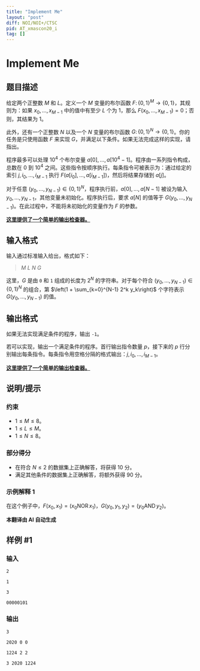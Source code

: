 ```yaml
---
title: "Implement Me"
layout: "post"
diff: NOI/NOI+/CTSC
pid: AT_xmascon20_i
tag: []
---
```


# Implement Me

## 题目描述

给定两个正整数 $M$ 和 $L$。定义一个 $M$ 变量的布尔函数 $F\colon \{0, 1\}^M \to \{0, 1\}$，其规则为：如果 $x_0, \ldots, x_{M-1}$ 中的值中有至少 $L$ 个为 $1$，那么 $F(x_0, \ldots, x_{M-1}) = 0$；否则，其结果为 $1$。

此外，还有一个正整数 $N$ 以及一个 $N$ 变量的布尔函数 $G\colon \{0, 1\}^N \to \{0, 1\}$。你的任务是只使用函数 $F$ 来实现 $G$，并满足以下条件。如果无法完成这样的实现，请指出。

程序最多可以处理 $10^4$ 个布尔变量 $a[0], \ldots, a[10^4-1]$。程序由一系列指令构成，总数在 $0$ 到 $10^4$ 之间。这些指令按顺序执行。每条指令可被表示为：通过给定的索引 $j, i_0, \ldots, i_{M-1}$ 执行 $F(a[i_0], \ldots, a[i_{M-1}])$，然后将结果存储到 $a[j]$。

对于任意 $(y_0, \ldots, y_{N-1}) \in \{0, 1\}^N$，程序执行前，$a[0], \ldots, a[N-1]$ 被设为输入 $y_0, \ldots, y_{N-1}$，其他变量未初始化。程序执行后，要求 $a[N]$ 的值等于 $G(y_0, \ldots, y_{N-1})$。在此过程中，不能将未初始化的变量作为 $F$ 的参数。

**[这里提供了一个简单的输出检查器。](http://hos.ac/contest/xmas2020/implement_me.html)**

## 输入格式

输入通过标准输入给出，格式如下：

> $M$ $L$ $N$ $G$

这里，$G$ 是由 `0` 和 `1` 组成的长度为 $2^N$ 的字符串。对于每个符合 $(y_0, \ldots, y_{N-1}) \in \{0, 1\}^N$ 的组合，第 $\left(1 + \sum_{k=0}^{N-1} 2^k y_k\right)$ 个字符表示 $G(y_0, \ldots, y_{N-1})$ 的值。

## 输出格式

如果无法实现满足条件的程序，输出 `-1`。

若可以实现，输出一个满足条件的程序。首行输出指令数量 $p$，接下来的 $p$ 行分别输出每条指令。每条指令用空格分隔的格式输出：$j, i_0, \ldots, i_{M-1}$。

**[这里提供了一个简单的输出检查器。](http://hos.ac/contest/xmas2020/implement_me.html)**

## 说明/提示

### 约束
- $1 \le M \le 8$。
- $1 \le L \le M$。
- $1 \le N \le 8$。

### 部分得分
- 在符合 $N \le 2$ 的数据集上正确解答，将获得 10 分。
- 满足其他条件的数据集上正确解答，将额外获得 90 分。

### 示例解释 1

在这个例子中，$F(x_0, x_1) = (x_0 \operatorname{NOR} x_1)$，$G(y_0, y_1, y_2) = (y_0 \operatorname{AND} y_2)$。

 **本翻译由 AI 自动生成**

## 样例 #1

### 输入

```
2
1
3
00000101
```

### 输出

```
3
2020 0 0
1224 2 2
3 2020 1224
```


